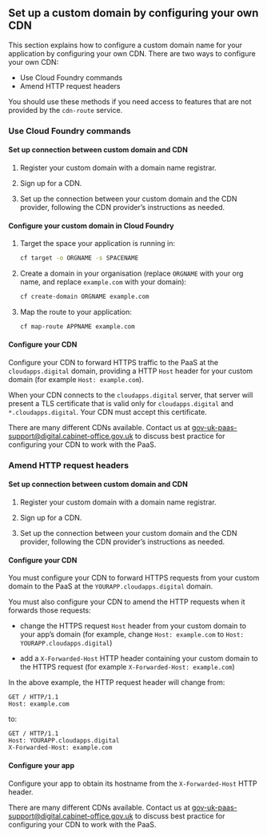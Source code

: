 ## Set up a custom domain by configuring your own CDN

This section explains how to configure a custom domain name for your application by configuring your own CDN. There are two ways to configure your own CDN:

- Use Cloud Foundry commands
- Amend HTTP request headers

You should use these methods if you need access to features that are not provided by the `cdn-route` service.

### Use Cloud Foundry commands

#### Set up connection between custom domain and CDN 

1. Register your custom domain with a domain name registrar.

1. Sign up for a CDN.

1. Set up the connection between your custom domain and the CDN provider, following the CDN provider’s instructions as needed.

#### Configure your custom domain in Cloud Foundry

1. Target the space your application is running in:

    ```bash
    cf target -o ORGNAME -s SPACENAME
    ```

2. Create a domain in your organisation (replace `ORGNAME` with your org name, and replace `example.com` with your domain):

    ```bash
    cf create-domain ORGNAME example.com
    ```

3. Map the route to your application:

    ```bash
    cf map-route APPNAME example.com
    ```

#### Configure your CDN

Configure your CDN to forward HTTPS traffic to the PaaS at the `cloudapps.digital` domain, providing a HTTP `Host` header for your custom domain (for example `Host: example.com`).

When your CDN connects to the `cloudapps.digital` server, that server will present a TLS certificate that is valid only for `cloudapps.digital` and `*.cloudapps.digital`. Your CDN must accept this certificate.

There are many different CDNs available. Contact us at [gov-uk-paas-support@digital.cabinet-office.gov.uk](mailto:gov-uk-paas-support@digital.cabinet-office.gov.uk) to discuss best practice for configuring your CDN to work with the PaaS.

### Amend HTTP request headers

#### Set up connection between custom domain and CDN 

1. Register your custom domain with a domain name registrar.

1. Sign up for a CDN.

1. Set up the connection between your custom domain and the CDN provider, following the CDN provider’s instructions as needed.

#### Configure your CDN

You must configure your CDN to forward HTTPS requests from your custom domain to the PaaS at the `YOURAPP.cloudapps.digital` domain. 

You must also configure your CDN to amend the HTTP requests when it forwards those requests:

- change the HTTPS request `Host` header from your custom domain to your app’s domain (for example, change `Host: example.com` to `Host: YOURAPP.cloudapps.digital`) 

- add a `X-Forwarded-Host` HTTP header containing your custom domain to the HTTPS request (for example `X-Forwarded-Host: example.com`)

In the above example, the HTTP request header will change from: 

```
GET / HTTP/1.1
Host: example.com
```

to:

```
GET / HTTP/1.1
Host: YOURAPP.cloudapps.digital
X-Forwarded-Host: example.com
```

#### Configure your app

Configure your app to obtain its hostname from the `X-Forwarded-Host` HTTP header. 

There are many different CDNs available. Contact us at [gov-uk-paas-support@digital.cabinet-office.gov.uk](mailto:gov-uk-paas-support@digital.cabinet-office.gov.uk) to discuss best practice for configuring your CDN to work with the PaaS.
